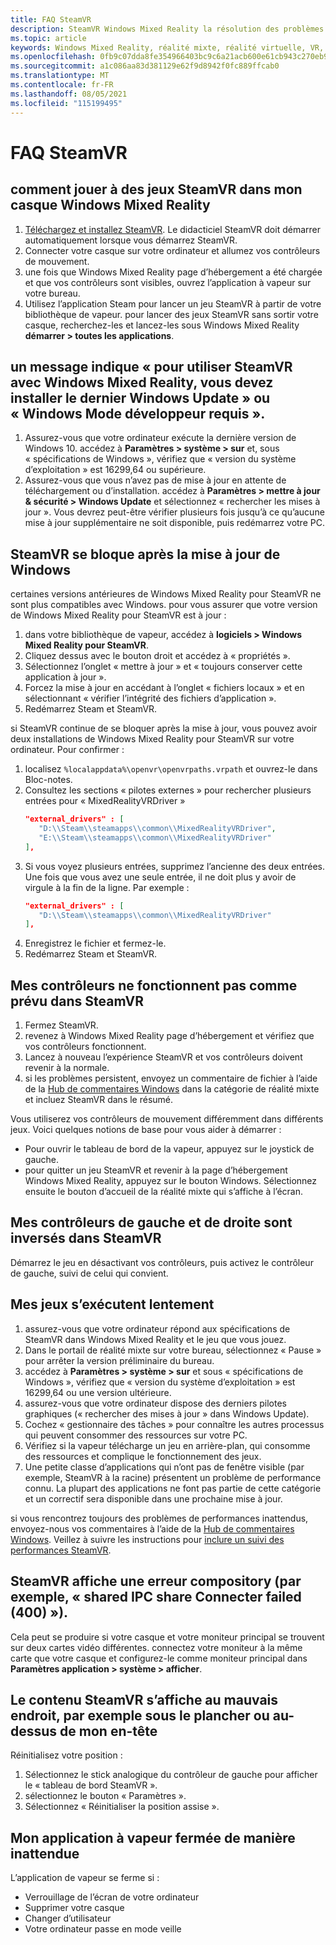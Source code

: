 ```yaml
---
title: FAQ SteamVR
description: SteamVR Windows Mixed Reality la résolution des problèmes qui vont au-delà de notre documentation de support technique standard.
ms.topic: article
keywords: Windows Mixed Reality, réalité mixte, réalité virtuelle, VR, MR, dépannage, erreurs, aide, Support, SteamVR
ms.openlocfilehash: 0fb9c07dda8fe354966403bc9c6a21acb600e61cb943c270eb9c87f5ec2fb89a
ms.sourcegitcommit: a1c086aa83d381129e62f9d8942f0fc889ffcab0
ms.translationtype: MT
ms.contentlocale: fr-FR
ms.lasthandoff: 08/05/2021
ms.locfileid: "115199495"
---
```

# <a name="steamvr-faqs"></a>FAQ SteamVR

## <a name="how-can-i-play-steamvr-games-in-my-windows-mixed-reality-headset"></a>comment jouer à des jeux SteamVR dans mon casque Windows Mixed Reality

1. [Téléchargez et installez SteamVR](https://steamcdn-a.akamaihd.net/client/installer/SteamWindowsMRInstaller.exe). Le didacticiel SteamVR doit démarrer automatiquement lorsque vous démarrez SteamVR.
2. Connecter votre casque sur votre ordinateur et allumez vos contrôleurs de mouvement.
3. une fois que Windows Mixed Reality page d’hébergement a été chargée et que vos contrôleurs sont visibles, ouvrez l’application à vapeur sur votre bureau.
4. Utilisez l’application Steam pour lancer un jeu SteamVR à partir de votre bibliothèque de vapeur. pour lancer des jeux SteamVR sans sortir votre casque, recherchez-les et lancez-les sous Windows Mixed Reality **démarrer > toutes les applications**.

## <a name="a-message-says-to-use-steamvr-with-windows-mixed-reality-you-need-to-install-the-latest-windows-update-or-windows-developer-mode-required"></a>un message indique « pour utiliser SteamVR avec Windows Mixed Reality, vous devez installer le dernier Windows Update » ou « Windows Mode développeur requis ».

1. Assurez-vous que votre ordinateur exécute la dernière version de Windows 10. accédez à **Paramètres > système > sur** et, sous « spécifications de Windows », vérifiez que « version du système d’exploitation » est 16299,64 ou supérieure.
2. Assurez-vous que vous n’avez pas de mise à jour en attente de téléchargement ou d’installation. accédez à **Paramètres > mettre à jour & sécurité > Windows Update** et sélectionnez « rechercher les mises à jour ». Vous devrez peut-être vérifier plusieurs fois jusqu’à ce qu’aucune mise à jour supplémentaire ne soit disponible, puis redémarrez votre PC.

## <a name="steamvr-is-crashing-after-updating-windows"></a>SteamVR se bloque après la mise à jour de Windows

certaines versions antérieures de Windows Mixed Reality pour SteamVR ne sont plus compatibles avec Windows. pour vous assurer que votre version de Windows Mixed Reality pour SteamVR est à jour :

1. dans votre bibliothèque de vapeur, accédez à **logiciels > Windows Mixed Reality pour SteamVR**.
2. Cliquez dessus avec le bouton droit et accédez à « propriétés ».
3. Sélectionnez l’onglet « mettre à jour » et « toujours conserver cette application à jour ».
4. Forcez la mise à jour en accédant à l’onglet « fichiers locaux » et en sélectionnant « vérifier l’intégrité des fichiers d’application ».
5. Redémarrez Steam et SteamVR.

si SteamVR continue de se bloquer après la mise à jour, vous pouvez avoir deux installations de Windows Mixed Reality pour SteamVR sur votre ordinateur. Pour confirmer :

1. localisez ```%localappdata%\openvr\openvrpaths.vrpath``` et ouvrez-le dans Bloc-notes.
2. Consultez les sections « pilotes externes » pour rechercher plusieurs entrées pour « MixedRealityVRDriver »
   ```json
   "external_drivers" : [
      "D:\\Steam\\steamapps\\common\\MixedRealityVRDriver",
      "E:\\Steam\\steamapps\\common\\MixedRealityVRDriver"
   ],
   ```
3. Si vous voyez plusieurs entrées, supprimez l’ancienne des deux entrées. Une fois que vous avez une seule entrée, il ne doit plus y avoir de virgule à la fin de la ligne. Par exemple :
   ```json
   "external_drivers" : [
      "D:\\Steam\\steamapps\\common\\MixedRealityVRDriver"
   ],
   ```
4. Enregistrez le fichier et fermez-le.
5. Redémarrez Steam et SteamVR.

## <a name="my-controllers-arent-working-as-expected-in-steamvr"></a>Mes contrôleurs ne fonctionnent pas comme prévu dans SteamVR

1. Fermez SteamVR.
2. revenez à Windows Mixed Reality page d’hébergement et vérifiez que vos contrôleurs fonctionnent.
3. Lancez à nouveau l’expérience SteamVR et vos contrôleurs doivent revenir à la normale.
4. si les problèmes persistent, envoyez un commentaire de fichier à l’aide de la [Hub de commentaires Windows](https://support.microsoft.com/en-us/help/4021566/windows-10-send-feedback-to-microsoft-with-feedback-hub-app) dans la catégorie de réalité mixte et incluez SteamVR dans le résumé.

Vous utiliserez vos contrôleurs de mouvement différemment dans différents jeux. Voici quelques notions de base pour vous aider à démarrer :
* Pour ouvrir le tableau de bord de la vapeur, appuyez sur le joystick de gauche.
* pour quitter un jeu SteamVR et revenir à la page d’hébergement Windows Mixed Reality, appuyez sur le bouton Windows. Sélectionnez ensuite le bouton d’accueil de la réalité mixte qui s’affiche à l’écran.

## <a name="my-left-and-right-controllers-are-reversed-in-steamvr"></a>Mes contrôleurs de gauche et de droite sont inversés dans SteamVR

Démarrez le jeu en désactivant vos contrôleurs, puis activez le contrôleur de gauche, suivi de celui qui convient.

## <a name="my-games-are-running-slowly"></a>Mes jeux s’exécutent lentement

1. assurez-vous que votre ordinateur répond aux spécifications de SteamVR dans Windows Mixed Reality et le jeu que vous jouez.
2. Dans le portail de réalité mixte sur votre bureau, sélectionnez « Pause » pour arrêter la version préliminaire du bureau.
3. accédez à **Paramètres > système > sur** et sous « spécifications de Windows », vérifiez que « version du système d’exploitation » est 16299,64 ou une version ultérieure.
4. assurez-vous que votre ordinateur dispose des derniers pilotes graphiques (« rechercher des mises à jour » dans Windows Update).
5. Cochez « gestionnaire des tâches » pour connaître les autres processus qui peuvent consommer des ressources sur votre PC.
6. Vérifiez si la vapeur télécharge un jeu en arrière-plan, qui consomme des ressources et complique le fonctionnement des jeux.
7. Une petite classe d’applications qui n’ont pas de fenêtre visible (par exemple, SteamVR à la racine) présentent un problème de performance connu. La plupart des applications ne font pas partie de cette catégorie et un correctif sera disponible dans une prochaine mise à jour.

si vous rencontrez toujours des problèmes de performances inattendus, envoyez-nous vos commentaires à l’aide de la [Hub de commentaires Windows](https://support.microsoft.com/en-us/help/4021566/windows-10-send-feedback-to-microsoft-with-feedback-hub-app). Veillez à suivre les instructions pour [inclure un suivi des performances SteamVR](using-steamvr-with-windows-mixed-reality.md#sharing-feedback-on-steamvr).

## <a name="steamvr-is-showing-a-compositor-error-for-example-shared-ipc-compositor-connect-failed-400"></a>SteamVR affiche une erreur compository (par exemple, « shared IPC share Connecter failed (400) »).

Cela peut se produire si votre casque et votre moniteur principal se trouvent sur deux cartes vidéo différentes. connectez votre moniteur à la même carte que votre casque et configurez-le comme moniteur principal dans **Paramètres application > système > afficher**.

## <a name="steamvr-content-appears-in-the-wrong-place-like-beneath-the-floor-or-above-my-head"></a>Le contenu SteamVR s’affiche au mauvais endroit, par exemple sous le plancher ou au-dessus de mon en-tête

Réinitialisez votre position :

1. Sélectionnez le stick analogique du contrôleur de gauche pour afficher le « tableau de bord SteamVR ».
2. sélectionnez le bouton « Paramètres ».
3. Sélectionnez « Réinitialiser la position assise ».

## <a name="my-steam-app-closed-unexpectedly"></a>Mon application à vapeur fermée de manière inattendue

L’application de vapeur se ferme si :

* Verrouillage de l’écran de votre ordinateur
* Supprimer votre casque
* Changer d’utilisateur
* Votre ordinateur passe en mode veille
